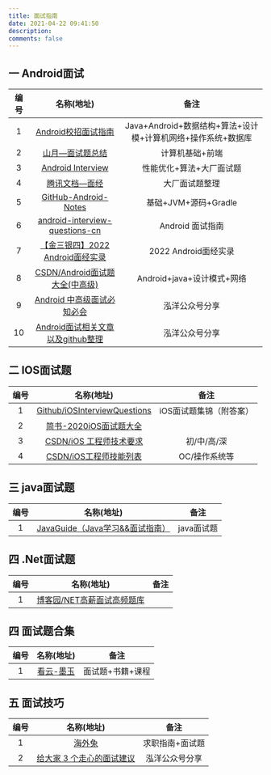 ```yaml
---
title: 面试指南
date: 2021-04-22 09:41:50
description: 
comments: false
---
```


## 一 Android面试

| 编号 |                          名称(地址)                          |                             备注                             |
| :--: | :----------------------------------------------------------: | :----------------------------------------------------------: |
|  1   | [Android校招面试指南](https://lrh1993.gitbooks.io/android_interview_guide/content/) | Java+Android+数据结构+算法+设计模+计算机网络+操作系统+数据库 |
|  2   |          [山月—面试题总结](https://q.shanyue.tech/)          |                       计算机基础+前端                        |
|  3   | [Android Interview](https://interview-q-a-1gdnkgkla15afdbe-1258598664.tcloudbaseapp.com/) |                   性能优化+算法+大厂面试题                   |
|  4   |  [腾讯文档—面经](https://docs.qq.com/doc/DWXBLbVB6bmNSaENF)  |                        大厂面试题整理                        |
|  5   | [GitHub-Android-Notes](https://github.com/xfhy/Android-Notes) |                     基础+JVM+源码+Gradle                     |
|  6   | [android-interview-questions-cn](https://github.com/stormzhang/android-interview-questions-cn) |                       Android 面试指南                       |
|  7   | [【金三银四】2022 Android面经实录](https://blog.csdn.net/xfhy_/article/details/123285535) |                     2022 Android面经实录                     |
|  8   | [CSDN/Android面试题大全(中高级)](https://blog.csdn.net/amogin/article/details/81450434) |                  Android+java+设计模式+网络                  |
|  9   | [Android 中高级面试必知必会](https://mp.weixin.qq.com/s/17XeoP8DEj2KTnKCBv4H_A) |                        泓洋公众号分享                        |
|  10  | [Android面试相关文章以及github整理](https://mp.weixin.qq.com/s/CQABJNacnsf8_s6l93JKUw) |                        泓洋公众号分享                        |
## 二 IOS面试题

| 编号 |                          名称(地址)                          |          备注           |
| :--: | :----------------------------------------------------------: | :---------------------: |
|  1   | [Github/iOSInterviewQuestions](https://github.com/ChenYilong/iOSInterviewQuestions) | iOS面试题集锦（附答案） |
|  2   | [简书-2020iOS面试题大全](https://www.jianshu.com/p/8ecde6197f5a) |                         |
|  3   | [CSDN/iOS 工程师技术要求](https://blog.csdn.net/u012439446/article/details/105478032) |       初/中/高/深       |
|  4   | [CSDN/iOS工程师技能列表](https://blog.csdn.net/tyforfreedom/article/details/46700291) |      OC/操作系统等      |

## 三 java面试题

| 编号 |                          名称(地址)                          |    备注    |
| :--: | :----------------------------------------------------------: | :--------: |
|  1   | [JavaGuide（Java学习&&面试指南）](https://javaguide.cn/home/) | java面试题 |

## 四 .Net面试题

| 编号 |                          名称(地址)                          | 备注 |
| :--: | :----------------------------------------------------------: | :--: |
|  1   | [博客园/NET高薪面试高频题库](https://www.cnblogs.com/humblexwang/p/13372476.html) |      |

## 四 面试题合集

| 编号 |                   名称(地址)                   |       备注       |
| :--: | :--------------------------------------------: | :--------------: |
|  1   | [看云-墨玉](https://www.kancloud.cn/@alex_wsc) | 面试题+书籍+课程 |

## 五 面试技巧

| 编号 |                          名称(地址)                          |      备注       |
| :--: | :----------------------------------------------------------: | :-------------: |
|  1   |                [海外兔](https://osjobs.net/)                 | 求职指南+面试题 |
|  2   | [给大家 3 个走心的面试建议](https://mp.weixin.qq.com/s/20g5tirh2jY9qfVtcl7W8A) | 泓洋公众号分享  |



